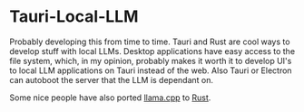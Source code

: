 # Tauri-Local-LLM

Probably developing this from time to time. Tauri and Rust are cool ways to develop stuff with local LLMs. Desktop applications have easy access to the file system, which, in my opinion, probably makes it worth it to develop UI's to local LLM applications on Tauri instead of the web. Also Tauri or Electron can autoboot the server that the LLM is dependant on. 

Some nice people have also ported [llama.cpp](https://github.com/ggerganov/llama.cpp) to [Rust](https://github.com/rustformers/llm).

